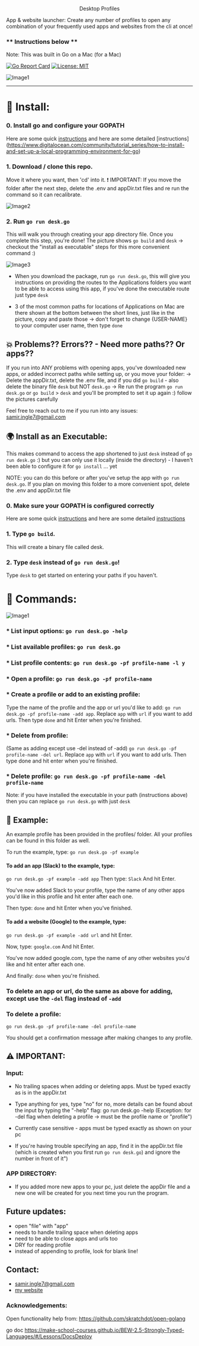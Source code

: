 <p align="center">
Desktop Profiles 
</p>

App & website launcher: 
Create any number of profiles to open any combination of your frequently used apps and websites from the cli at once! 

### ** Instructions below ** 

Note: This was built in Go on a Mac (for a Mac)

[![Go Report Card](https://goreportcard.com/badge/github.com/SamirIngley/Desktop-Profiles)](https://goreportcard.com/report/github.com/SamirIngley/Desktop-Profiles)
[![License: MIT](https://img.shields.io/badge/License-MIT-yellow.svg)](https://opensource.org/licenses/MIT)

![Image1](READMEimg/gopherIMG.png)
************************************************************************************************

# :floppy_disk: Install:

### 0. Install go and configure your GOPATH
Here are some quick [instructions](https://medium.com/@jimkang/install-go-on-mac-with-homebrew-5fa421fc55f5) and here are some detailed [instructions]              (https://www.digitalocean.com/community/tutorial_series/how-to-install-and-set-up-a-local-programming-environment-for-go)

### 1. Download / clone this repo. 
Move it where you want, then 'cd' into it. 
:exclamation: IMPORTANT: If you move the folder after the next step, delete the .env and appDir.txt files and re run the command so it can recalibrate.

![Image2](READMEimg/download.png)


### 2. Run `go run desk.go`
This will walk you through creating your app directory file. Once you complete this step, you're done! The picture shows `go build` and `desk` -> checkout the "install as executable" steps for this more convenient command :)

![Image3](READMEimg/download2.png)

* When you download the package, run `go run desk.go`, this will give you instructions on providing the routes to the Applications folders you want to be able to access using this app, if you've done the executable route just type `desk`

* 3 of the most common paths for locations of Applications on Mac are there shown at the bottom between the short lines, just like in the picture, copy and paste those -> don't forget to change {USER-NAME} to your computer user name, then type `done`

## :boom: Problems?? Errors?? - Need more paths?? Or apps??

If you run into ANY problems with opening apps, you've downloaded new apps, or added incorrect paths while setting up, or you move your folder:
-> Delete the appDir.txt, delete the .env file, and if you did `go build` - also delete the binary file `desk` but NOT `desk.go` 
-> Re run the program `go run desk.go` or `go build` > `desk` and you'll be prompted to set it up again :) follow the pictures carefully

Feel free to reach out to me if you run into any issues: samir.ingle7@gmail.com

## :earth_africa: Install as an Executable: 
This makes command to access the app shortened to just `desk` instead of `go run desk.go` :) but you can only use it locally (inside the directory) - I haven't been able to configure it for `go install` ... yet

NOTE: you can do this before or after you've setup the app with `go run desk.go`. If you plan on moving this folder to a more convenient spot, delete the .env and appDir.txt file 

### 0. Make sure your GOPATH is configured correctly 
Here are some quick [instructions](https://medium.com/@jimkang/install-go-on-mac-with-homebrew-5fa421fc55f5) and here are some detailed [instructions](https://www.digitalocean.com/community/tutorial_series/how-to-install-and-set-up-a-local-programming-environment-for-go) 

### 1. Type `go build`.
This will create a binary file called desk.

### 2.  Type `desk` instead of `go run desk.go`! 
Type `desk` to get started on entering your paths if you haven't. 

# :mega: Commands:

![Image1](READMEimg/using.png)

### * List input options: `go run desk.go -help`

### * List available profiles: `go run desk.go` 

### * List profile contents: `go run desk.go -pf profile-name -l y` 

### * Open a profile:  `go run desk.go -pf profile-name` 

### * Create a profile or add to an existing profile: 
Type the name of the profile and the app or url you'd like to add:  `go run desk.go -pf profile-name -add app`. Replace `app` with `url` if you want to add urls. Then type `done` and hit Enter when you're finished.

### * Delete from profile:  
(Same as adding except use -del instead of -add) `go run desk.go -pf profile-name -del url`. Replace `app` with `url` if you want to add urls. Then type done and hit enter when you're finished.

### * Delete profile:  `go run desk.go -pf profile-name -del profile-name`

Note: if you have installed the executable in your path (instructions above) then you can replace `go run desk.go` with just `desk`

## :goal_net: Example:

An example profile has been provided in the profiles/ folder.
All your profiles can be found in this folder as well. 

To run the example, type:
`go run desk.go -pf example`

#### To add an app (Slack) to the example, type:
`go run desk.go -pf example -add app`
Then type:
`Slack`
And hit Enter.

You've now added Slack to your profile, type the name of any other apps you'd like in this profile and hit enter after each one. 

Then type:
`done`
and hit Enter when you've finished. 

#### To add a website (Google) to the example, type:
`go run desk.go -pf example -add url`
and hit Enter.

Now, type:
`google.com`
And hit Enter.

You've now added google.com, type the name of any other websites you'd like and hit enter after each one. 

And finally:
`done`
when you're finished. 

### To delete an app or url, do the same as above for adding, except use the `-del` flag instead of `-add`

### To delete a profile:
`go run desk.go -pf profile-name -del profile-name`

You should get a confirmation message after making changes to any profile. 


## :warning: IMPORTANT:

### Input: 

* No trailing spaces when adding or deleting apps. Must be typed exactly as is in the appDir.txt

* Type anything for yes, type "no" for no, more details can be found about the input by typing the "-help" flag: go run desk.go -help (Exception: for -del flag when deleting a profile -> must be the profile name or "profile")

* Currently case sensitive - apps must be typed exactly as shown on your pc

* If you're having trouble specifying an app, find it in the appDir.txt file (which is created when you first run `go run desk.go`) and ignore the number in front of it")

### APP DIRECTORY:

* If you added more new apps to your pc, just delete the appDir file and a new one will be created for you next time you run the program.


## Future updates:
- open "file" with "app" 
- needs to handle trailing space when deleting apps
- need to be able to close apps and urls too
- DRY for reading profile
- instead of appending to profile, look for blank line!

## Contact:
* samir.ingle7@gmail.com
* [my website](https://www.samiringle.com)

### Acknowledgements:

Open functionality help from:
https://github.com/skratchdot/open-golang

go doc
https://make-school-courses.github.io/BEW-2.5-Strongly-Typed-Languages/#/Lessons/DocsDeploy
